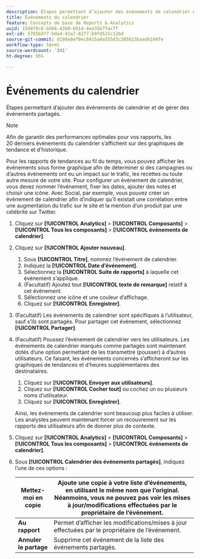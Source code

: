 ```yaml
---
description: Étapes permettant d’ajouter des événements de calendrier et de gérer des événements partagés.
title: Événements du calendrier
feature: Concepts de base de Reports & Analytics
uuid: 15d4f0c8-b566-43b0-b914-4ea35b7fac7f
exl-id: 5765b377-bdad-41a7-8277-b9fd521c12bd
source-git-commit: d198e8ef0ec8415a4a555d3c385823baad6104fe
workflow-type: tm+mt
source-wordcount: '341'
ht-degree: 95%

---
```


# Événements du calendrier

Étapes permettant d’ajouter des événements de calendrier et de gérer des événements partagés.

>[!NOTE]
>
>Afin de garantir des performances optimales pour vos rapports, les 20 derniers événements du calendrier s’affichent sur des graphiques de tendance et d’historique.

Pour les rapports de tendances au fil du temps, vous pouvez afficher les événements sous forme graphique afin de déterminer si des campagnes ou d’autres événements ont eu un impact sur le trafic, les recettes ou toute autre mesure de votre site. Pour configurer un événement de calendrier, vous devez nommer l’événement, fixer les dates, ajouter des notes et choisir une icône. Avec Social, par exemple, vous pouvez créer un événement de calendrier afin d’indiquer qu’il existait une corrélation entre une augmentation du trafic sur le site et la mention d’un produit par une célébrité sur Twitter.

1. Cliquez sur **[!UICONTROL Analytics]** > **[!UICONTROL Composants]** > **[!UICONTROL Tous les composants]** > **[!UICONTROL événements de calendrier]**.
1. Cliquez sur **[!UICONTROL Ajouter nouveau]**.
   1. Sous **[!UICONTROL Titre]**, nommez l’événement de calendrier.
   1. Indiquez la **[!UICONTROL Date d’événement]**.
   1. Sélectionnez la **[!UICONTROL Suite de rapports]** à laquelle cet événement s’applique.
   1. (Facultatif) Ajoutez tout **[!UICONTROL texte de remarque]** relatif à cet événement.
   1. Sélectionnez une icône et une couleur d’affichage.
   1. Cliquez sur **[!UICONTROL Enregistrer]**.
1. (Facultatif) Les événements de calendrier sont spécifiques à l’utilisateur, sauf s’ils sont partagés. Pour partager cet événement, sélectionnez **[!UICONTROL Partager]**.
1. (Facultatif) Poussez l’événement de calendrier vers les utilisateurs. Les événements de calendrier marqués comme partagés sont maintenant dotés d’une option permettant de les transmettre (pousser) à d’autres utilisateurs. Ce faisant, les événements concernés s’afficheront sur les graphiques de tendances et d’heures supplémentaires des destinataires.
   1. Cliquez sur **[!UICONTROL Envoyer aux utilisateurs]**.
   1. Cliquez sur **[!UICONTROL Cocher tout]** ou cochez un ou plusieurs noms d’utilisateur.
   1. Cliquez sur **[!UICONTROL Enregistrer]**.

   Ainsi, les événements de calendrier sont beaucoup plus faciles à utiliser. Les analystes peuvent maintenant forcer un recouvrement sur les rapports des utilisateurs afin de donner plus de contexte.
1. Cliquez sur **[!UICONTROL Analytics]** > **[!UICONTROL Composants]** > **[!UICONTROL Tous les composants]** > **[!UICONTROL événements de calendrier]**.
1. Sous **[!UICONTROL Calendrier des événements partagés]**, indiquez l’une de ces options :

   | **Mettez-moi en copie** | Ajoute une copie à votre liste d’événements, en utilisant le même nom que l’original. Néanmoins, vous ne pouvez pas voir les mises à jour/modifications effectuées par le propriétaire de l’événement. |
   |---|---|
   | **Au rapport** | Permet d’afficher les modifications/mises à jour effectuées par le propriétaire de l’événement. |
   | **Annuler le partage** | Supprime cet événement de la liste des événements partagés. |
